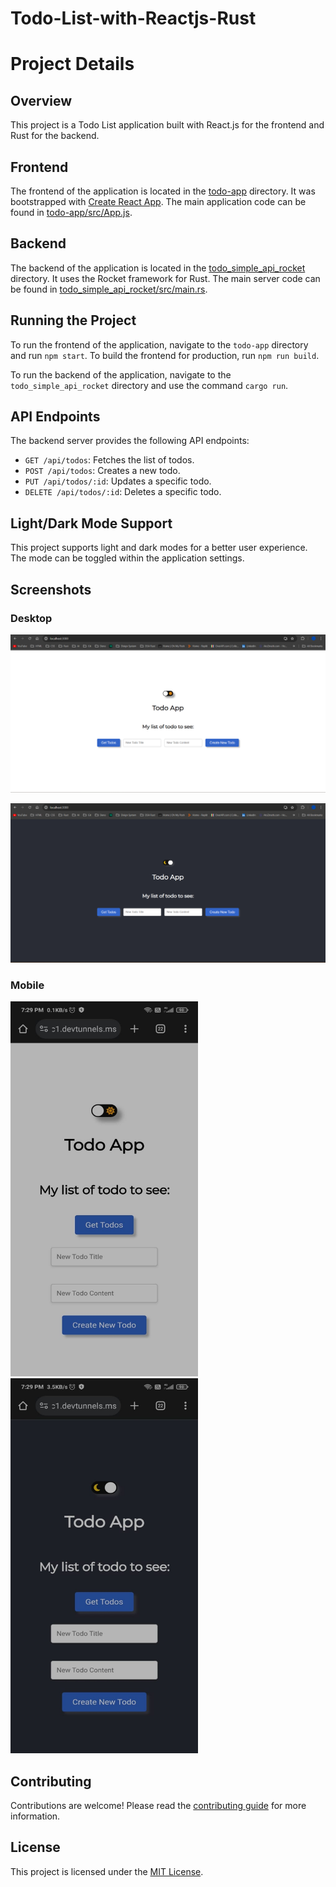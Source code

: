 # Todo-List-with-Reactjs-Rust

# Project Details

## Overview
This project is a Todo List application built with React.js for the frontend and Rust for the backend.

## Frontend
The frontend of the application is located in the [todo-app](todo-app/) directory. It was bootstrapped with [Create React App](https://github.com/facebook/create-react-app). The main application code can be found in [todo-app/src/App.js](todo-app/src/App.js).

## Backend
The backend of the application is located in the [todo_simple_api_rocket](todo_todo_simple_api_rocket) directory. It uses the Rocket framework for Rust. The main server code can be found in [todo_simple_api_rocket/src/main.rs](todo_todo_simple_api_rocket/src/main.rs).

## Running the Project
To run the frontend of the application, navigate to the `todo-app` directory and run `npm start`. To build the frontend for production, run `npm run build`.

To run the backend of the application, navigate to the `todo_simple_api_rocket` directory and use the command `cargo run`.

## API Endpoints
The backend server provides the following API endpoints:

- `GET /api/todos`: Fetches the list of todos.
- `POST /api/todos`: Creates a new todo.
- `PUT /api/todos/:id`: Updates a specific todo.
- `DELETE /api/todos/:id`: Deletes a specific todo.

## Light/Dark Mode Support
This project supports light and dark modes for a better user experience. The mode can be toggled within the application settings.

## Screenshots
### Desktop
![Light Mode](assets/desktop-light.png)

![Dark Mode](assets/desktop-dark.png)

### Mobile
<img src="assets/mobile-light.jpeg" width="300" height="600"> 
<img src="assets/mobile-dark.jpeg" width="300" height="600">



## Contributing
Contributions are welcome! Please read the [contributing guide](CONTRIBUTING.md) for more information.

## License
This project is licensed under the [MIT License](LICENSE.md).